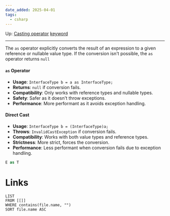 ```yaml
---
date_added: 2025-04-01
tags:
  - csharp
---
```

Up: [Casting operator](Casting%20operator.md) [keyword](keyword.md)
___
The `as` operator explicitly converts the result of an expression to a given reference or nullable value type. If the conversion isn't possible, the `as` operator returns `null`
#### `as` Operator
- **Usage**: `InterfaceType b = a as InterfaceType;`
- **Returns**: `null` if conversion fails.
- **Compatibility**: Only works with reference types and nullable types.
- **Safety**: Safer as it doesn't throw exceptions.
- **Performance**: More performant as it avoids exception handling.

#### Direct Cast
- **Usage**: `InterfaceType b = (InterfaceType)a;`
- **Throws**: `InvalidCastException` if conversion fails.
- **Compatibility**: Works with both value types and reference types.
- **Strictness**: More strict, forces the conversion.
- **Performance**: Less performant when conversion fails due to exception handling.

```cs
E as T
```
# Links
```dataview
LIST
FROM [[]]
WHERE contains(file.name, "")
SORT file.name ASC
```
